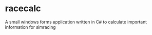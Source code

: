 # racecalc
A small windows forms application written in C# to calculate important information for simracing
